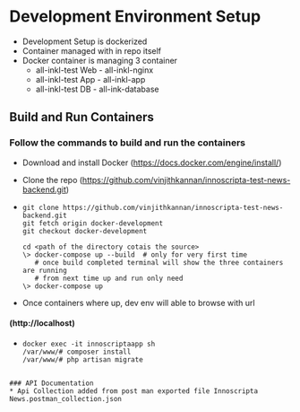 # Development Environment Setup

* Development Setup is dockerized
* Container managed with in repo itself
* Docker container is managing 3 container
  * all-inkl-test Web - all-inkl-nginx
  * all-inkl-test App - all-inkl-app
  * all-inkl-test DB - all-ink-database

## Build and Run Containers

### Follow the commands to build and run the containers
  * Download and install Docker (https://docs.docker.com/engine/install/)
  * Clone the repo (https://github.com/vinjithkannan/innoscripta-test-news-backend.git) 
  
  * ```shell
    git clone https://github.com/vinjithkannan/innoscripta-test-news-backend.git
    git fetch origin docker-development  
    git checkout docker-development
    
    cd <path of the directory cotais the source>   
    \> docker-compose up --build  # only for very first time    
       # once build completed terminal will show the three containers are running
       # from next time up and run only need
    \> docker-compose up
    
    ````
  * Once containers where up, dev env will able to browse with url
  #### (http://localhost)

  * ```shell
    docker exec -it innoscriptaapp sh
    /var/www/# composer install
    /var/www/# php artisan migrate
  ```  

### API Documentation
* Api Collection added from post man exported file Innoscripta News.postman_collection.json
